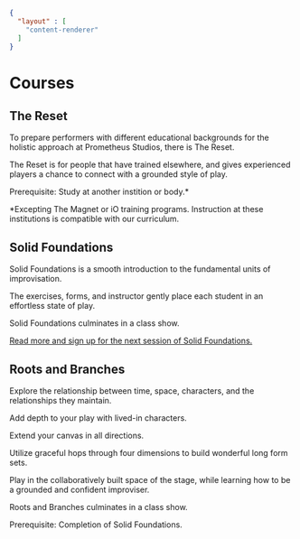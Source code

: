 ```json
{
  "layout" : [
    "content-renderer"
  ]
}
```
# Courses

## The Reset

To prepare performers with different educational backgrounds for the holistic approach at Prometheus Studios, there is The Reset.

The Reset is for people that have trained elsewhere, and gives experienced players a chance to connect with a grounded style of play.

Prerequisite: Study at another instition or body.*

*Excepting The Magnet or iO training programs. Instruction at these institutions is compatible with our curriculum.

## Solid Foundations

Solid Foundations is a smooth introduction to the fundamental units of improvisation.

The exercises, forms, and instructor gently place each student in an effortless state of play.

Solid Foundations culminates in a class show.

[Read more and sign up for the next session of Solid Foundations.](/solid_foundations)

## Roots and Branches

Explore the relationship between time, space, characters, and the relationships they maintain.

Add depth to your play with lived-in characters. 

Extend your canvas in all directions.

Utilize graceful hops through four dimensions to build wonderful long form sets.

Play in the collaboratively built space of the stage, while learning how to be a grounded and confident improviser.

Roots and Branches culminates in a class show.

Prerequisite: Completion of Solid Foundations.

